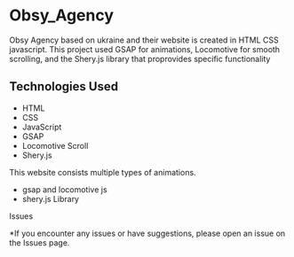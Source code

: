 # Obsy_Agency
Obsy Agency based on ukraine and their website is created in HTML CSS javascript. This project used GSAP for animations, Locomotive for smooth scrolling, and the Shery.js library that proprovides specific functionality

Technologies Used
-----------------------------------------------

* HTML
* CSS
* JavaScript
* GSAP
* Locomotive Scroll
* Shery.js


This website consists multiple types of animations.

* gsap and locomotive js
* shery.js Library


Issues

*If you encounter any issues or have suggestions, please open an issue on the Issues page.




